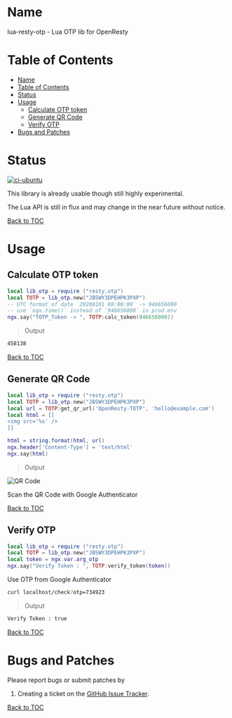 Name
====

lua-resty-otp - Lua OTP lib for OpenResty


Table of Contents
=================

- [Name](#name)
- [Table of Contents](#table-of-contents)
- [Status](#status)
- [Usage](#usage)
  - [Calculate OTP token](#calculate-otp-token)
  - [Generate QR Code](#generate-qr-code)
  - [Verify OTP](#verify-otp)
- [Bugs and Patches](#bugs-and-patches)

Status
======

[![ci-ubuntu](https://github.com/leslie-tsang/lua-resty-otp/actions/workflows/ci-unit-test.yml/badge.svg)](https://github.com/leslie-tsang/lua-resty-otp/actions/workflows/ci-unit-test.yml)

This library is already usable though still highly experimental.

The Lua API is still in flux and may change in the near future without notice.

[Back to TOC](#table-of-contents)

Usage
================
## Calculate OTP token
```lua
local lib_otp = require ("resty.otp")
local TOTP = lib_otp.new("JBSWY3DPEHPK3PXP")
-- UTC format of date `20200101 00:00:00` -> 946656000
-- use `ngx.time()` instead of `946656000` in prod env
ngx.say("TOTP_Token -> ", TOTP:calc_token(946656000))
```

> Output

```bash
458138
```

[Back to TOC](#table-of-contents)

## Generate QR Code
```lua
local lib_otp = require ("resty.otp")
local TOTP = lib_otp.new("JBSWY3DPEHPK3PXP")
local url = TOTP:get_qr_url('OpenResty-TOTP', 'hello@example.com')
local html = [[
<img src='%s' />
]]

html = string.format(html, url)
ngx.header['Content-Type'] = 'text/html'
ngx.say(html)
```

> Output

![QR Code](https://chart.googleapis.com/chart?chs=200x200&cht=qr&chl=200x200&chld=M|0&chl=otpauth%3A%2F%2Ftotp%2Fhello%40example.com%3Fsecret%3DJBSWY3DPEHPK3PXP%26issuer%3DOpenResty-TOTP)

Scan the QR Code with Google Authenticator

[Back to TOC](#table-of-contents)

## Verify OTP
```lua
local lib_otp = require ("resty.otp")
local TOTP = lib_otp.new("JBSWY3DPEHPK3PXP")
local token = ngx.var.arg_otp
ngx.say("Verify Token : ", TOTP:verify_token(token))
```

Use OTP from Google Authenticator

```bash
curl localhost/check?otp=734923
```

> Output

```bash
Verify Token : true
```

[Back to TOC](#table-of-contents)

Bugs and Patches
================

Please report bugs or submit patches by

1. Creating a ticket on the [GitHub Issue Tracker](https://github.com/leslie-tsang/lua-resty-otp/issues).

[Back to TOC](#table-of-contents)

